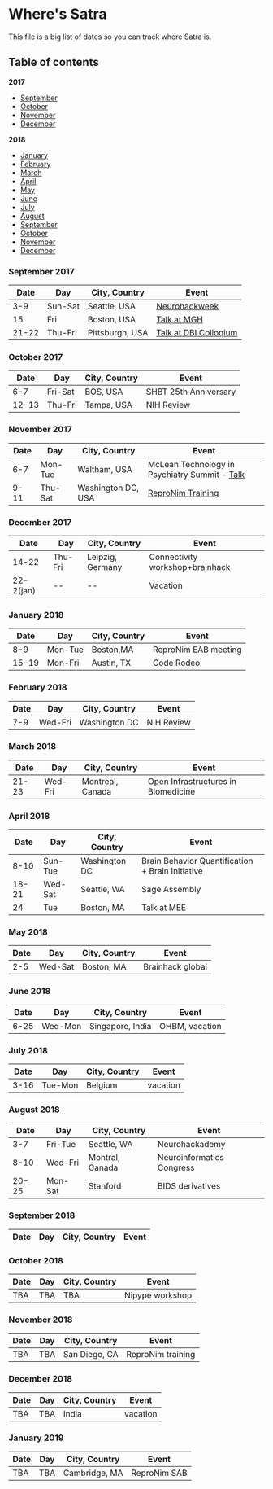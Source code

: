 # Where's Satra

This file is a big list of dates so you can track where Satra is.

## Table of contents

**2017**

* [September](#september-2017)
* [October](#october-2017)
* [November](#november-2017)
* [December](#december-2017)

**2018**

* [January](#january-2018)
* [February](#february-2018)
* [March](#march-2018)
* [April](#march-2018)
* [May](#march-2018)
* [June](#march-2018)
* [July](#march-2018)
* [August](#march-2018)
* [September](#september-2018)
* [October](#october-2018)
* [November](#november-2018)
* [December](#december-2018)

### September 2017

Date | Day   | City, Country          | Event
---- | ----- | ---------------------- | -----
3-9|Sun-Sat|Seattle, USA|[Neurohackweek](https://neurohackweek.github.io/nhw2017/)
15|Fri|Boston, USA | [Talk at MGH](https://www.dropbox.com/s/m8nczo0yusrkk87/20170915_MGH-Ghosh.pdf?dl=0)
21-22|Thu-Fri|Pittsburgh, USA| [Talk at DBI Colloqium](https://www.dropbox.com/s/mhfnw2z7idkz856/20170922-Pitt-Ghosh-stable.pdf?dl=0)

### October 2017

Date | Day   | City, Country          | Event
---- | ----- | ---------------------- | -----
6-7|Fri-Sat|BOS, USA|SHBT 25th Anniversary
12-13|Thu-Fri|Tampa, USA|NIH Review

### November 2017

Date | Day   | City, Country          | Event
---- | ----- | ---------------------- | -----
6-7|Mon-Tue|Waltham, USA|McLean Technology in Psychiatry Summit - [Talk](https://www.dropbox.com/s/fvrpj3t3d75e59m/20171106-ITP-Ghosh-stable.pdf?dl=0)
9-11|Thu-Sat|Washington DC, USA| [ReproNim Training](https://tinyurl.com/repronim-sfn17)

### December 2017

Date | Day   | City, Country          | Event
---- | ----- | ---------------------- | -----
14-22|Thu-Fri|Leipzig, Germany|Connectivity workshop+brainhack
22-2(jan)| -- | -- |Vacation

### January 2018

Date | Day   | City, Country          | Event
---- | ----- | ---------------------- | -----
8-9|Mon-Tue|Boston,MA|ReproNim EAB meeting
15-19|Mon-Fri|Austin, TX|Code Rodeo

### February 2018

Date | Day   | City, Country          | Event
---- | ----- | ---------------------- | -----
7-9|Wed-Fri|Washington DC|NIH Review

### March 2018

Date | Day   | City, Country          | Event
---- | ----- | ---------------------- | -----
21-23|Wed-Fri|Montreal, Canada|Open Infrastructures in Biomedicine

### April 2018

Date | Day   | City, Country          | Event
---- | ----- | ---------------------- | -----
8-10|Sun-Tue|Washington DC|Brain Behavior Quantification + Brain Initiative
18-21|Wed-Sat|Seattle, WA|Sage Assembly
24|Tue|Boston, MA|Talk at MEE

### May 2018

Date | Day   | City, Country          | Event
---- | ----- | ---------------------- | -----
2-5|Wed-Sat|Boston, MA|Brainhack global

### June 2018

Date | Day   | City, Country          | Event
---- | ----- | ---------------------- | -----
6-25|Wed-Mon|Singapore, India|OHBM, vacation

### July 2018

Date | Day   | City, Country          | Event
---- | ----- | ---------------------- | -----
3-16|Tue-Mon|Belgium|vacation

### August 2018

Date | Day   | City, Country          | Event
---- | ----- | ---------------------- | -----
3-7|Fri-Tue|Seattle, WA|Neurohackademy
8-10|Wed-Fri|Montral, Canada|Neuroinformatics Congress
20-25|Mon-Sat|Stanford|BIDS derivatives

### September 2018

Date | Day   | City, Country          | Event
---- | ----- | ---------------------- | -----

### October 2018
Date | Day   | City, Country          | Event
---- | ----- | ---------------------- | -----
TBA|TBA|TBA|Nipype workshop

### November 2018
Date | Day   | City, Country          | Event
---- | ----- | ---------------------- | -----
TBA|TBA|San Diego, CA|ReproNim training

### December 2018
Date | Day   | City, Country          | Event
---- | ----- | ---------------------- | -----
TBA|TBA|India|vacation

### January 2019
Date | Day   | City, Country          | Event
---- | ----- | ---------------------- | -----
TBA|TBA|Cambridge, MA|ReproNim SAB
